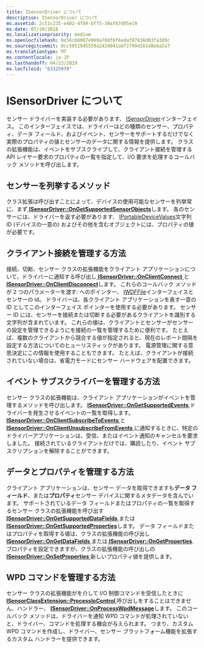 ```yaml
---
title: ISensorDriver について
description: ISensorDriver について
ms.assetid: 2c51c235-e402-4f89-bff5-39af87d95e19
ms.date: 07/20/2018
ms.localizationpriority: medium
ms.openlocfilehash: 0e56cb8067e009a760f6f6edaf87836d03fa3d9c
ms.sourcegitcommit: 0cc5051945559a242d941a6f2799d161d8eba2a7
ms.translationtype: MT
ms.contentlocale: ja-JP
ms.lasthandoff: 04/23/2019
ms.locfileid: "63325970"
---
```

# <a name="about-isensordriver"></a>ISensorDriver について


センサー ドライバーを実装する必要があります、 [ISensorDriver](https://docs.microsoft.com/windows-hardware/drivers/ddi/content/sensorsclassextension/nn-sensorsclassextension-isensordriver)インターフェイス。 このインターフェイスでは、ドライバーはどの種類のセンサー、プロパティ、データ フィールド、およびイベント、センサーをサポートするだけでなく実際のプロパティの値とセンサーのデータに関する情報を提供します。 クラスの拡張機能は、イベントをサブスクライブして、クライアント接続を管理する API レイヤー要求のプロパティの一覧を指定して、I/O 要求を処理するコールバック メソッドを呼び出します。

## <a name="method-to-enumerate-sensors"></a>センサーを列挙するメソッド

クラス拡張は呼び出すことによって、デバイスの使用可能なセンサーを列挙常に、まず[ **ISensorDriver::OnGetSupportedSensorObjects**](https://docs.microsoft.com/windows-hardware/drivers/ddi/content/sensorsclassextension/nf-sensorsclassextension-isensordriver-ongetsupportedsensorobjects)します。 各のセンサーには、ドライバーを返す必要があります、 [IPortableDeviceValues](https://go.microsoft.com/fwlink/p/?linkid=131486)文字列 ID (デバイスの一意の) およびその他を含むオブジェクトには、プロパティの値が必要です。

## <a name="methods-to-manage-client-connections"></a>クライアント接続を管理する方法

接続、切断、センサー クラスの拡張機能をクライアント アプリケーションについて、ドライバーに通知する呼び出し[ **ISensorDriver::OnClientConnect** ](https://docs.microsoft.com/windows-hardware/drivers/ddi/content/sensorsclassextension/nf-sensorsclassextension-isensordriver-onclientconnect)と[ **ISensorDriver::OnClientDisconnect**](https://docs.microsoft.com/windows-hardware/drivers/ddi/content/sensorsclassextension/nf-sensorsclassextension-isensordriver-onclientdisconnect)します。 これらのコールバック メソッドが 2 つのパラメーターを渡す: へのポインター、 [IWDFFile](https://docs.microsoft.com/windows-hardware/drivers/ddi/content/wudfddi/nn-wudfddi-iwdffile)インターフェイスとセンサーの id。 ドライバーは、各クライアント アプリケーションを表す一意の ID としてこのインターフェイス ポインターを使用する必要があります。 センサー ID には、センサーを接続または切断する必要があるクライアントを識別する文字列が含まれています。 これらの値は、クライアントとセンサーがセンサーの設定を管理できるようにを接続の一覧を管理するために便利です。 たとえば、複数のクライアントから競合する値が指定されると、現在のレポート間隔を設定する方法についてのヒューリスティックがあります。 電源管理に関する意思決定にこの情報を使用することもできます。 たとえば、クライアントが接続されていない場合は、省電力モードにセンサー ハードウェアを配置できます。

## <a name="methods-to-manage-event-subscribers"></a>イベント サブスクライバーを管理する方法

センサー クラスの拡張機能は、クライアント アプリケーションがイベントを管理するメソッドを呼び出します。 [**ISensorDriver::OnGetSupportedEvents** ](https://docs.microsoft.com/windows-hardware/drivers/ddi/content/sensorsclassextension/nf-sensorsclassextension-isensordriver-ongetsupportedevents)ドライバーを発生させるイベントの一覧を取得します。 [**ISensorDriver::OnClientSubscribeToEvents** ](https://docs.microsoft.com/windows-hardware/drivers/ddi/content/sensorsclassextension/nf-sensorsclassextension-isensordriver-onclientsubscribetoevents)と[ **ISensorDriver::OnClientUnsubscribeFromEvents** ](https://docs.microsoft.com/windows-hardware/drivers/ddi/content/sensorsclassextension/nf-sensorsclassextension-isensordriver-onclientunsubscribefromevents)に通知するときに、特定のドライバーアプリケーションは、受信、またはイベント通知のキャンセルを要求しました。 接続されているクライアントだけでは、購読したり、イベント サブスクリプションを解除することができます。

## <a name="methods-to-manage-data-and-properties"></a>データとプロパティを管理する方法

クライアント アプリケーションは、センサー データを取得できますも**データ フィールド**、または**プロパティ**センサー デバイスに関するメタデータを含んでいます。 サポートされているデータ フィールドまたはプロパティの一覧を取得するセンサー クラスの拡張機能を呼び出す[ **ISensorDriver::OnGetSupportedDataFields** ](https://docs.microsoft.com/windows-hardware/drivers/ddi/content/sensorsclassextension/nf-sensorsclassextension-isensordriver-ongetsupporteddatafields)または[ **ISensorDriver::OnGetSupportedProperties**](https://docs.microsoft.com/windows-hardware/drivers/ddi/content/sensorsclassextension/nf-sensorsclassextension-isensordriver-ongetsupportedproperties)します。 データ フィールドまたはプロパティを取得する値は、クラスの拡張機能の呼び出し[ **ISensorDriver::OnGetDataFields** ](https://docs.microsoft.com/windows-hardware/drivers/ddi/content/sensorsclassextension/nf-sensorsclassextension-isensordriver-ongetdatafields)または[ **ISensorDriver::OnGetProperties**](https://docs.microsoft.com/windows-hardware/drivers/ddi/content/sensorsclassextension/nf-sensorsclassextension-isensordriver-ongetproperties). プロパティを設定できますが、クラスの拡張機能の呼び出しの[ **ISensorDriver::OnSetProperties** ](https://docs.microsoft.com/windows-hardware/drivers/ddi/content/sensorsclassextension/nf-sensorsclassextension-isensordriver-onsetproperties)新しいプロパティ値を提供します。

## <a name="methods-to-manage-wpd-commands"></a>WPD コマンドを管理する方法

センサー クラスの拡張機能がを介して I/O 制御コマンドを受信したときに[ **ISensorClassExtension::ProcessIoControl** ](https://docs.microsoft.com/windows-hardware/drivers/ddi/content/sensorsclassextension/nf-sensorsclassextension-isensorclassextension-processiocontrol)呼び出しをすることはできません、ハンドラー、 [ **ISensorDriver::OnProcessWpdMessage**](https://docs.microsoft.com/windows-hardware/drivers/ddi/content/sensorsclassextension/nf-sensorsclassextension-isensordriver-onprocesswpdmessage)します。 このコールバック メソッドは、ドライバーを通知 WPD コマンドが処理されていないと、ドライバー、コマンドを処理する機会が与えられます。 つまり、カスタム WPD コマンドを作成し、ドライバー、センサー プラットフォーム機能を拡張するカスタム ハンドラーを提供できます。

 

 




